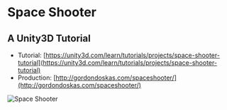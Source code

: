 # Space Shooter

## A Unity3D Tutorial

* Tutorial: [https://unity3d.com/learn/tutorials/projects/space-shooter-tutorial](https://unity3d.com/learn/tutorials/projects/space-shooter-tutorial)
* Production: [http://gordondoskas.com/spaceshooter/](http://gordondoskas.com/spaceshooter/)

![Space Shooter](https://s3-us-west-2.amazonaws.com/s.cdpn.io/303256/screenshot_space-shooter.png)
